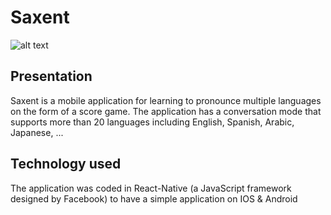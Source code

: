 # Saxent

![alt text](https://dvic.devinci.fr/static/img/uploads/1548603378033-Captured%E2%80%99e%CC%81cran2019-01-27a%CC%8016.36.03.png)


## Presentation

Saxent is a mobile application for learning to pronounce multiple languages ​​on the form of a score game.
The application has a conversation mode that supports more than 20 languages ​​including English, Spanish, Arabic, Japanese, ...

## Technology used

The application was coded in React-Native (a JavaScript framework designed by Facebook) to have a simple application on IOS & Android
